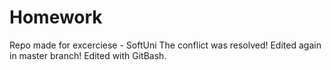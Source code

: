 # Homework
Repo made for excerciese - SoftUni
The conflict was resolved!
Edited again in master branch!
Edited with GitBash.